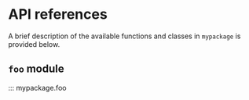 # API references

A brief description of the available functions and classes in `mypackage` is provided below.

## `foo` module

::: mypackage.foo
